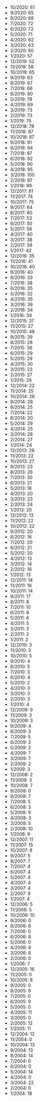 *  10/2020: 61
*  9/2020: 65
*  8/2020: 68
*  7/2020: 72
*  6/2020: 72
*  5/2020: 71
*  4/2020: 62
*  3/2020: 63
*  2/2020: 60
*  1/2020: 57
*  12/2019: 52
*  11/2019: 58
*  10/2019: 65
*  9/2019: 63
*  8/2019: 67
*  7/2019: 66
*  6/2019: 80
*  5/2019: 78
*  4/2019: 69
*  3/2019: 73
*  2/2019: 73
*  1/2019: 75
*  12/2018: 78
*  11/2018: 87
*  10/2018: 87
*  9/2018: 91
*  8/2018: 94
*  7/2018: 87
*  6/2018: 92
*  5/2018: 90
*  4/2018: 95
*  3/2018: 100
*  2/2018: 97
*  1/2018: 99
*  12/2017: 81
*  11/2017: 74
*  10/2017: 75
*  9/2017: 64
*  8/2017: 60
*  7/2017: 53
*  6/2017: 50
*  5/2017: 56
*  4/2017: 40
*  3/2017: 38
*  2/2017: 39
*  1/2017: 42
*  12/2016: 35
*  11/2016: 41
*  10/2016: 40
*  9/2016: 40
*  8/2016: 33
*  7/2016: 38
*  6/2016: 35
*  5/2016: 32
*  4/2016: 35
*  3/2016: 39
*  2/2016: 34
*  1/2016: 34
*  12/2015: 37
*  11/2015: 27
*  10/2015: 48
*  9/2015: 39
*  8/2015: 28
*  7/2015: 36
*  6/2015: 29
*  5/2015: 29
*  4/2015: 30
*  3/2015: 23
*  2/2015: 27
*  1/2015: 29
*  12/2014: 22
*  11/2014: 25
*  10/2014: 26
*  9/2014: 28
*  8/2014: 25
*  7/2014: 22
*  6/2014: 20
*  5/2014: 29
*  4/2014: 25
*  3/2014: 28
*  2/2014: 27
*  1/2014: 24
*  12/2013: 28
*  11/2013: 22
*  10/2013: 27
*  9/2013: 23
*  8/2013: 26
*  7/2013: 30
*  6/2013: 21
*  5/2013: 18
*  4/2013: 20
*  3/2013: 23
*  2/2013: 24
*  1/2013: 20
*  12/2012: 13
*  11/2012: 22
*  10/2012: 22
*  9/2012: 20
*  8/2012: 16
*  7/2012: 20
*  6/2012: 21
*  5/2012: 20
*  4/2012: 13
*  3/2012: 14
*  2/2012: 16
*  1/2012: 13
*  12/2011: 14
*  11/2011: 16
*  10/2011: 14
*  9/2011: 17
*  8/2011: 8
*  7/2011: 10
*  6/2011: 8
*  5/2011: 6
*  4/2011: 5
*  3/2011: 3
*  2/2011: 2
*  1/2011: 2
*  12/2010: 3
*  11/2010: 3
*  10/2010: 5
*  9/2010: 4
*  8/2010: 5
*  7/2010: 3
*  6/2010: 4
*  5/2010: 2
*  4/2010: 0
*  3/2010: 3
*  2/2010: 3
*  1/2010: 4
*  12/2009: 9
*  11/2009: 3
*  10/2009: 3
*  9/2009: 4
*  8/2009: 3
*  7/2009: 5
*  6/2009: 2
*  5/2009: 2
*  4/2009: 7
*  3/2009: 7
*  2/2009: 2
*  1/2009: 3
*  12/2008: 2
*  11/2008: 3
*  10/2008: 7
*  9/2008: 0
*  8/2008: 7
*  7/2008: 5
*  6/2008: 3
*  5/2008: 9
*  4/2008: 3
*  3/2008: 5
*  2/2008: 10
*  1/2008: 9
*  12/2007: 11
*  11/2007: 15
*  10/2007: 8
*  9/2007: 5
*  8/2007: 7
*  7/2007: 4
*  6/2007: 4
*  5/2007: 4
*  4/2007: 4
*  3/2007: 4
*  2/2007: 9
*  1/2007: 4
*  12/2006: 5
*  11/2006: 5
*  10/2006: 10
*  9/2006: 0
*  8/2006: 6
*  7/2006: 0
*  6/2006: 6
*  5/2006: 0
*  4/2006: 6
*  3/2006: 6
*  2/2006: 0
*  1/2006: 7
*  12/2005: 16
*  11/2005: 0
*  10/2005: 8
*  9/2005: 0
*  8/2005: 9
*  7/2005: 0
*  6/2005: 9
*  5/2005: 0
*  4/2005: 11
*  3/2005: 0
*  2/2005: 12
*  1/2005: 11
*  12/2004: 12
*  11/2004: 0
*  10/2004: 13
*  9/2004: 13
*  8/2004: 14
*  7/2004: 0
*  6/2004: 0
*  5/2004: 14
*  4/2004: 0
*  3/2004: 22
*  2/2004: 0
*  1/2004: 18